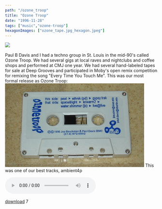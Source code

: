 ```yaml
---
path: "/ozone_troop"
title: "Ozone Troop"
date: "1996-11-28"
tags: ["music","ozone-troop"]
hexagonImages: ["ozone_tape.jpg_hexagon.jpeg"]
---
```


 [![](ozone_tape.jpeg)](ozone_tape.jpeg)

Paul B Davis and I had a techno group in St. Louis in the mid-90's called Ozone Troop. We had several gigs at local raves and nightclubs and coffee shops and performed at CMJ one year. We had several hand-labeled tapes for sale at Deep Grooves and participated in Moby's open remix competition for remixing the song "Every Time You Touch Me". This was our most formal release as Ozone Troop: [![](ozone_tape.jpg "ozone_tape")](ozone_tape.jpg) This was one of our best tracks, ambient4p

<audio controls="controls" autobuffer="autobuffer" preload="auto" xmlns="http://www.w3.org/1999/xhtml"><source src="ambient-4p.mp3"></audio>

[download](ambient-4p.mp3) 7 
  <!---
  <div class="field field-type-filefield field-field-images" xmlns="http://www.w3.org/1999/xhtml">
      
    <div class="field-items">
            <div class="field-item odd">
                    <a href="http://www.beigerecords.com/joe-old/sites/default/files/ozone_tape.jpeg" class="imagecache imagecache-square_thumbnail imagecache-imagelink imagecache-square_thumbnail_imagelink"><img src="http://www.beigerecords.com/joe-old/sites/default/files/imagecache/square_thumbnail/ozone_tape.jpeg" alt="" title="" width="300" height="300" class="imagecache imagecache-square_thumbnail"/></a>        </div>
        </div>
</div> 
Paul B Davis and I had a techno group in St. Louis in the mid-90's called Ozone Troop.  We had several gigs at local raves and nightclubs and coffee shops and performed at CMJ one year.  We had several hand-labeled tapes for sale at Deep Grooves and participated in Moby's open remix competition for remixing the song "Every Time You Touch Me".  

This was our most formal release as Ozone Troop:
 <a href="/joe/newdrupal/sites/default/files/images/ozone_tape.jpg" xmlns="http://www.w3.org/1999/xhtml"><img src="/joe/newdrupal/sites/default/files/images/ozone_tape.jpg" alt="" title="ozone_tape" width="460" height="276" class="alignnone size-full wp-image-92"/></a> 

This was one of our best tracks, ambient4p

 <audio controls="controls" autobuffer="autobuffer" preload="auto" xmlns="http://www.w3.org/1999/xhtml">
   <source src="http://www.beigerecords.com/joe/wp-content/uploads/2008/11/ambient-4p.mp3"></source>
</audio> 

 <a href="http://www.beigerecords.com/joe/wp-content/uploads/2008/11/ambient-4p.mp3" xmlns="http://www.w3.org/1999/xhtml">download</a> 7
  --->